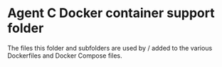# Agent C Docker container support folder

The files this folder and subfolders are used by / added to the various Dockerfiles and Docker Compose files.
